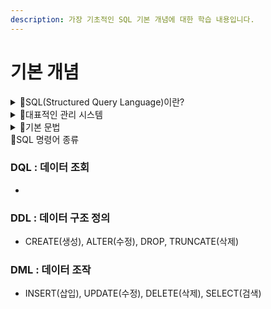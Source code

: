 ```yaml
---
description: 가장 기초적인 SQL 기본 개념에 대한 학습 내용입니다.
---
```


# 기본 개념

<details>

<summary>📖SQL(Structured Query Language)이란?</summary>

SQL은 Structured Query Language의 약자로 관계형 데이터 베이스를 분석하고 관리하며, 조작하는 데 사용되는 프로그래밍 언이입니다.

</details>

<details>

<summary>📖대표적인 관리 시스템</summary>

Oracle <img src="https://img.shields.io/badge/oracle-F80000?style=for-the-badge&#x26;logo=oracle&#x26;logoColor=white" alt="" data-size="original">

* 대규모 기업용 데이터베이스 시스템
* 유닉스/리눅스 환경에서 가장 많이 사용되는 DBMS
* 안정성과 확장성이 높음

&#x20;MySQL <img src="https://img.shields.io/badge/mysql-4479A1?style=for-the-badge&#x26;logo=mysql&#x26;logoColor=white" alt="" data-size="original">

* 오픈 소스 기반의 관계형 데이터베이스 관리 시스템
* 빠른 속도와 높은 성능을 지원
* 가벼운 설치와 사용이 가능하며, 웹 애플리케이션과 소규모 비즈니스에 많이 사용됨

&#x20;MS-SQL <img src="https://img.shields.io/badge/microsoftsqlserver-CC2927?style=for-the-badge&#x26;logo=microsoftsqlserver&#x26;logoColor=white" alt="" data-size="original">

* Windows 운영 체제에 친화적인 시스템
* 편리한 관리 도구화 호환성이 높은 특징으로 기업용 솔루션으로 많이 사용됨

</details>

<details>

<summary>📖기본 문법</summary>

#### 테이블(Table)

테이블은 데이터 베이스의 기본 구조로 행과 열로 구성된 자료 모음입니다. 각 열은 필드 또는 속성을 나타내며, 각 행은 해당 데이터의 레코드 또는 인스턴스를 나타냅니다.

#### 쿼리(Query)

쿼리는 검색, 입력, 업데이트 및 데이터 베이스에서 자료를 삭제합니다.

#### SELECT문

데이터베이스에서 특정 자료를 검색할 때 사용됩니다. 검색할 열을 지정하고 조건을 사용하여 필터을 적용할 수 있습니다.

#### WHERE 절

지정된 조건에 따라 필터링 하는 데 사용됩니다.

#### ORDER BY 절

하나 이상의 기준에 따라 오름차순(ASC) 또는 내림차순(DESC)순으로 정렬할 때에 사용됩니다.

#### GROUP BY 절

하나 이상의 열을 기반으로 그룹화하는데 사용됩니다.

#### 조인 JOIN

조인은 여러 테이블의 자료를 단일 테이블로 결합하는데 사용됩니다.

#### 기본 키

기본 키는 각 행에 대한 고유한 식별자이기 때문에 NULL값을 가질 수 없습니다.

#### 외래키

외래키는 기본 키를 참조하는 테이블의 필드입니다. 테이블 간의 관계를 설정하는데 사용됩니다.

</details>

<summary>📖SQL 명령어 종류</summary>

### DQL : 데이터 조회
- 
### DDL : 데이터 구조 정의
- CREATE(생성), ALTER(수정), DROP, TRUNCATE(삭제)
### DML : 데이터 조작
- INSERT(삽입), UPDATE(수정), DELETE(삭제), SELECT(검색)

</details>

